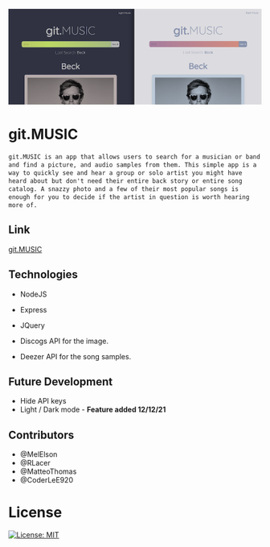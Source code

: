 
![Homepage screenshot](/gitmusic.png)
# git.MUSIC
```
git.MUSIC is an app that allows users to search for a musician or band and find a picture, and audio samples from them. This simple app is a way to quickly see and hear a group or solo artist you might have heard about but don't need their entire back story or entire song catalog. A snazzy photo and a few of their most popular songs is enough for you to decide if the artist in question is worth hearing more of.
```
## Link
 [git.MUSIC](https://matteothomas.github.io/git.Music/)

## Technologies

- NodeJS
  
- Express

- JQuery

- Discogs API for the image.

- Deezer API for the song samples.

## Future Development 
- Hide API keys
- Light / Dark mode - **Feature added 12/12/21**
## Contributors
- @MelElson
- @RLacer
- @MatteoThomas
- @CoderLeE920
# License
[![License: MIT](https://img.shields.io/badge/License-MIT-yellow.svg)](https://opensource.org/licenses/MIT)

